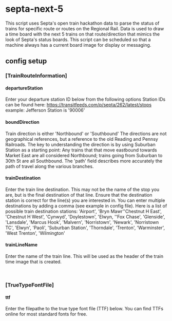 # septa-next-5

This script uses Septa's open train hackathon data to parse the status of trains for specific route or routes on the Regional Rail. Data is used to draw a time board with the next 5 trains on that route/direction that mimics the look of Septa's status boards. This script can be scheduled so that a machine always has a current board image for display or messaging.


## config setup

### [TrainRouteInformation] 
#### departureStation
Enter your departure station ID below from the following options Station IDs can be found here:
https://transitfeeds.com/p/septa/262/latest/stops
example: Jefferson Station is '90006'

#### boundDirection
Train direction is either 'Northbound' or 'Southbound'
The directions are not geographical references, but a reference to the old Reading and Pennsy Railroads. The key to understanding the
direction is by using Suburban Station as a starting point: Any trains that that move eastbound towards
Market East are all considered Northbound; trains going from Suburban to 30th St are all Southbound. The 'path' field describes more
accurately the path of travel along the various branches.

#### trainDestination
Enter the train line destination. This may not be the name of the stop you are, but is the final destination of that line.  Ensure
that the destination station is correct for the line(s) you are interested in. You can enter multiple destinations by adding a comma
(see example in config file). Here is a list of possible train destination stations:
'Airport', 'Bryn Mawr''Chestnut H East', 'Chestnut H West', 'Cynwyd', 'Doylestown', 'Elwyn, ''Fox Chase', 'Glenside', 'Lansdale',
'Marcus Hook', 'Malvern', 'Norristown', 'Newark', 'Norristown TC', 'Elwyn', 'Paoli', 'Suburban Station', 'Thorndale', 'Trenton',
'Warminster', 'West Trenton', 'Wilmington'

#### trainLineName
Enter the name of the train line.  This will be used as the header of the train time image that is created.

&nbsp;
### [TrueTypeFontFile] 
#### ttf
Enter the filepathe to the true type font file (TTF) below.  You can find TTFs online for most standard fonts for free.
